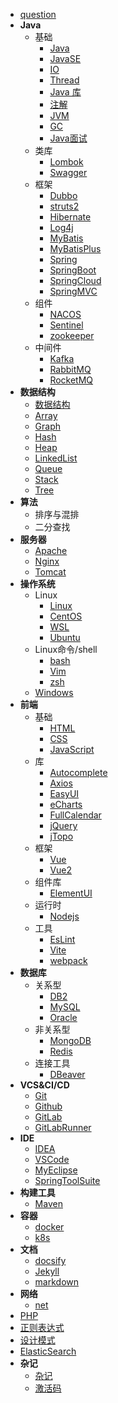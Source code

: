 - [question](doc/question.md)
- **Java**
  - 基础
    - [Java](doc/Java.md)
    - [JavaSE](doc/JavaSE.md)
    - [IO](doc/IO.md)
    - [Thread](doc/Thread.md)
    - [Java 库](doc/javaLib.md)
    - [注解](doc/annotation.md)
    - [JVM](doc/JVM.md)
    - [GC](doc/GC.md)
    - [Java面试](doc/Java面试.md)
  - 类库
    - [Lombok](doc/Lombok.md)
    - [Swagger](doc/Swagger.md)
  - 框架
    - [Dubbo](doc/Dubbo.md)
    - [struts2](doc/struts2.md)
    - [Hibernate](doc/Hibernate.md)
    - [Log4j](doc/Log4j.md)
    - [MyBatis](doc/MyBatis.md)
    - [MyBatisPlus](doc/MyBatisPlus.md)
    - [Spring](doc/Spring.md)
    - [SpringBoot](doc/SpringBoot.md)
    - [SpringCloud](doc/SpringCloud.md)
    - [SpringMVC](doc/SpringMVC.md)
  - 组件
    - [NACOS](doc/nacos.md)
    - [Sentinel](doc/Sentinel.md)
    - [zookeeper](doc/zookeeper.md)
  - 中间件
    - [Kafka](doc/Kafka.md)
    - [RabbitMQ](doc/RabbitMQ.md)
    - [RocketMQ](doc/RocketMQ.md)
- **数据结构**
  - [数据结构](doc/dataStructure.md)
  - [Array](doc/Array.md)
  - [Graph](doc/Graph.md)
  - [Hash](doc/Hash.md)
  - [Heap](doc/Heap.md)
  - [LinkedList](doc/LinkedList.md)
  - [Queue](doc/Queue.md)
  - [Stack](doc/Stack.md)
  - [Tree](doc/Tree.md)
- **算法**
  - 排序与混排
  - 二分查找
- **服务器**
  - [Apache](doc/Apache.md)
  - [Nginx](doc/Nginx.md)
  - [Tomcat](doc/Tomcat.md)
- **操作系统**
  - Linux
    - [Linux](doc/Linux.md)
    - [CentOS](doc/CentOS.md)
    - [WSL](doc/WSL.md)
    - [Ubuntu](doc/Ubuntu.md)
  - Linux命令/shell
    - [bash](doc/bash.md)
    - [Vim](doc/Vim.md)
    - [zsh](doc/zsh.md)
  - [Windows](doc/Windows.md)
- **前端**
  - 基础
    - [HTML](doc/HTML.md)
    - [CSS](doc/CSS.md)
    - [JavaScript](doc/JavaScript.md)
  - 库
    - [Autocomplete](doc/Autocomplete.md)
    - [Axios](doc/Axios.md)
    - [EasyUI](doc/EasyUI.md)
    - [eCharts](doc/eCharts.md)
    - [FullCalendar](doc/FullCalendar.md)
    - [jQuery](doc/jQuery.md)
    - [jTopo](doc/jTopo.md)
  - 框架
    - [Vue](doc/Vue.md)
    - [Vue2](doc/Vue2.md)
  - 组件库
    - [ElementUI](doc/ElementUI.md)
  - 运行时
    - [Nodejs](doc/Nodejs.md)
  - 工具
    - [EsLint](doc/EsLint.md)
    - [Vite](doc/vite.md)
    - [webpack](doc/webpack.md)
- **数据库**
  - 关系型
    - [DB2](doc/DB2.md)
    - [MySQL](doc/MySQL.md)
    - [Oracle](doc/Oracle.md)
  - 非关系型
    - [MongoDB](doc/MongoDB.md)
    - [Redis](doc/Redis.md)
  - 连接工具
    - [DBeaver](doc/DBeaver.md)
- **VCS&CI/CD**
  - [Git](doc/Git.md)
  - [Github](doc/Github.md)
  - [GitLab](doc/GitLab.md)
  - [GitLabRunner](doc/GitLabRunner.md)
- **IDE**
  - [IDEA](doc/IDEA.md)
  - [VSCode](doc/VSCode.md)
  - [MyEclipse](doc/MyEclipse.md)
  - [SpringToolSuite](doc/SpringToolSuite.md)
- **构建工具**
  - [Maven](doc/Maven.md)
- **容器**
  - [docker](doc/docker.md)
  - [k8s](doc/k8s.md)
- **文档**
  - [docsify](doc/docsify.md)
  - [Jekyll](doc/Jekyll.md)
  - [markdown](doc/markdown.md)
- **网络**
  - [net](doc/net.md)
- [PHP](doc/PHP.md)
- [正则表达式](doc/regex.md)
- [设计模式](doc/designPattern.md)
- [ElasticSearch](doc/ElasticSearch.md)
- **杂记**
  - [杂记](doc/emmm.md)
  - [激活码](doc/jihuoma.md)
